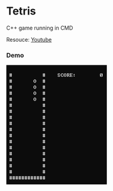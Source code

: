 # Tetris
 C++ game running in CMD
 
 Resouce: [Youtube](https://www.youtube.com/watch?v=8OK8_tHeCIA&list=LL&index=2)
 
 ### Demo
 
![Demo](https://github.com/daiweiLin/Tetris/blob/main/demo.gif)
